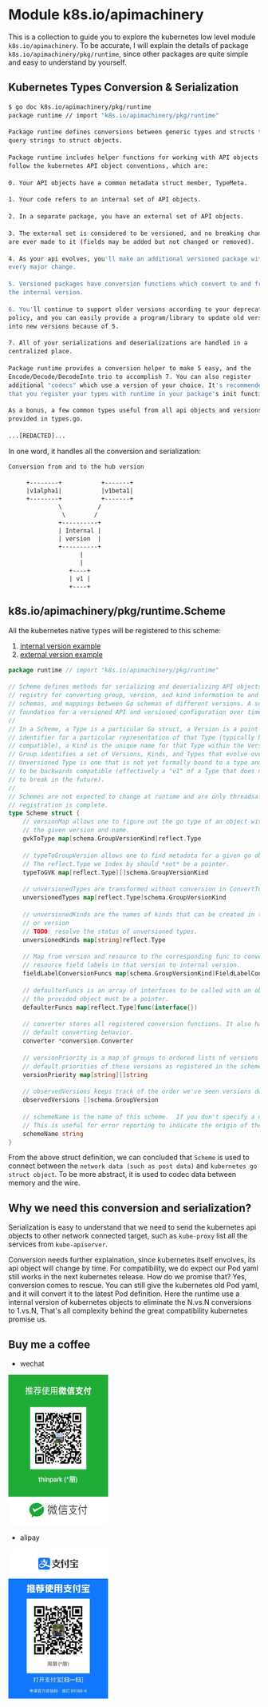 # Module k8s.io/apimachinery

This is a collection to guide you to explore the kubernetes low level module
`k8s.io/apimachinery`. To be accurate, I will explain the details of package
`k8s.io/apimachinery/pkg/runtime`, since other packages are quite simple and
easy to understand by yourself.

## Kubernetes Types Conversion & Serialization

```bash
$ go doc k8s.io/apimachinery/pkg/runtime
package runtime // import "k8s.io/apimachinery/pkg/runtime"

Package runtime defines conversions between generic types and structs to map
query strings to struct objects.

Package runtime includes helper functions for working with API objects that
follow the kubernetes API object conventions, which are:

0. Your API objects have a common metadata struct member, TypeMeta.

1. Your code refers to an internal set of API objects.

2. In a separate package, you have an external set of API objects.

3. The external set is considered to be versioned, and no breaking changes
are ever made to it (fields may be added but not changed or removed).

4. As your api evolves, you'll make an additional versioned package with
every major change.

5. Versioned packages have conversion functions which convert to and from
the internal version.

6. You'll continue to support older versions according to your deprecation
policy, and you can easily provide a program/library to update old versions
into new versions because of 5.

7. All of your serializations and deserializations are handled in a
centralized place.

Package runtime provides a conversion helper to make 5 easy, and the
Encode/Decode/DecodeInto trio to accomplish 7. You can also register
additional "codecs" which use a version of your choice. It's recommended
that you register your types with runtime in your package's init function.

As a bonus, a few common types useful from all api objects and versions are
provided in types.go.

...[REDACTED]...
```

In one word, it handles all the conversion and serialization:

```text
Conversion from and to the hub version

     +--------+           +-------+
     |v1alpha1|           |v1beta1|
     +--------+           +-------+
              \          /
               \        /
              +----------+
              | Internal |
              | version  |
              +----------+
                    |
                    |
                 +----+
                 | v1 |
                 +----+
```

## k8s.io/apimachinery/pkg/runtime.Scheme

All the kubernetes native types will be registered to this scheme:

1. [internal version example](https://github.com/kubernetes/kubernetes/blob/29e4fdab4d644af51c1fa2623bf0e78f3dd6383b/pkg/apis/apps/register.go#L49)
2. [external version example](https://github.com/kubernetes/kubernetes/blob/29e4fdab4d644af51c1fa2623bf0e78f3dd6383b/staging/src/k8s.io/api/apps/v1/register.go#L45)

```go
package runtime // import "k8s.io/apimachinery/pkg/runtime"

// Scheme defines methods for serializing and deserializing API objects, a type
// registry for converting group, version, and kind information to and from Go
// schemas, and mappings between Go schemas of different versions. A scheme is the
// foundation for a versioned API and versioned configuration over time.
//
// In a Scheme, a Type is a particular Go struct, a Version is a point-in-time
// identifier for a particular representation of that Type (typically backwards
// compatible), a Kind is the unique name for that Type within the Version, and a
// Group identifies a set of Versions, Kinds, and Types that evolve over time. An
// Unversioned Type is one that is not yet formally bound to a type and is promised
// to be backwards compatible (effectively a "v1" of a Type that does not expect
// to break in the future).
//
// Schemes are not expected to change at runtime and are only threadsafe after
// registration is complete.
type Scheme struct {
	// versionMap allows one to figure out the go type of an object with
	// the given version and name.
	gvkToType map[schema.GroupVersionKind]reflect.Type

	// typeToGroupVersion allows one to find metadata for a given go object.
	// The reflect.Type we index by should *not* be a pointer.
	typeToGVK map[reflect.Type][]schema.GroupVersionKind

	// unversionedTypes are transformed without conversion in ConvertToVersion.
	unversionedTypes map[reflect.Type]schema.GroupVersionKind

	// unversionedKinds are the names of kinds that can be created in the context of any group
	// or version
	// TODO: resolve the status of unversioned types.
	unversionedKinds map[string]reflect.Type

	// Map from version and resource to the corresponding func to convert
	// resource field labels in that version to internal version.
	fieldLabelConversionFuncs map[schema.GroupVersionKind]FieldLabelConversionFunc

	// defaulterFuncs is an array of interfaces to be called with an object to provide defaulting
	// the provided object must be a pointer.
	defaulterFuncs map[reflect.Type]func(interface{})

	// converter stores all registered conversion functions. It also has
	// default converting behavior.
	converter *conversion.Converter

	// versionPriority is a map of groups to ordered lists of versions for those groups indicating the
	// default priorities of these versions as registered in the scheme
	versionPriority map[string][]string

	// observedVersions keeps track of the order we've seen versions during type registration
	observedVersions []schema.GroupVersion

	// schemeName is the name of this scheme.  If you don't specify a name, the stack of the NewScheme caller will be used.
	// This is useful for error reporting to indicate the origin of the scheme.
	schemeName string
}
```

From the above struct definition, we can concluded that `Scheme` is used to
connect between the `network data (such as post data)` and `kubernetes go struct
object`. To be more abstract, it is used to codec data between memory and the
wire.

## Why we need this conversion and serialization?

Serialization is easy to understand that we need to send the kubernetes api
objects to other network connected target, such as `kube-proxy` list all the
services from `kube-apiserver`.

Conversion needs further explaination, since kubernetes itself envolves, its api
object will change by time. For compatibility, we do expect our Pod yaml still
works in the next kubernetes release. How do we promise that? Yes, conversion
comes to rescue. You can still give the kubernetes old Pod yaml, and it will
convert it to the latest Pod definition. Here the runtime use a internal version
of kubernetes objects to eliminate the N.vs.N conversions to 1.vs.N, That's all
complexity behind the great compatibility kubernetes promise us.

## Buy me a coffee

- wechat

![wechat](assets/wechat.png)

- alipay

![alipay](assets/alipay.png)
